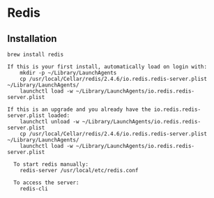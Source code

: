 # Redis #

## Installation ##

	brew install redis

	If this is your first install, automatically load on login with:
	    mkdir -p ~/Library/LaunchAgents
	    cp /usr/local/Cellar/redis/2.4.6/io.redis.redis-server.plist ~/Library/LaunchAgents/
	    launchctl load -w ~/Library/LaunchAgents/io.redis.redis-server.plist

	If this is an upgrade and you already have the io.redis.redis-server.plist loaded:
	    launchctl unload -w ~/Library/LaunchAgents/io.redis.redis-server.plist
	    cp /usr/local/Cellar/redis/2.4.6/io.redis.redis-server.plist ~/Library/LaunchAgents/
	    launchctl load -w ~/Library/LaunchAgents/io.redis.redis-server.plist

	  To start redis manually:
	    redis-server /usr/local/etc/redis.conf

	  To access the server:
	    redis-cli